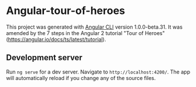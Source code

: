 # Angular-tour-of-heroes

This project was generated with [Angular CLI](https://github.com/angular/angular-cli) version 1.0.0-beta.31. It was amended by the 7 steps in the Angular 2 tutorial "Tour of Heroes" (https://angular.io/docs/ts/latest/tutorial).

## Development server
Run `ng serve` for a dev server. Navigate to `http://localhost:4200/`. The app will automatically reload if you change any of the source files.

